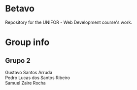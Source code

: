 # Betavo
Repository for the UNIFOR - Web Development course's work.

# Group info
## Grupo 2
Gustavo Santos Arruda<br>
Pedro Lucas dos Santos Ribeiro<br>
Samuel Zaire Rocha<br>
